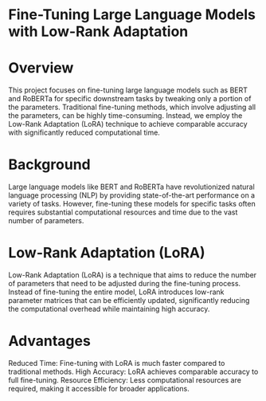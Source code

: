 # Fine-Tuning Large Language Models with Low-Rank Adaptation
# Overview
This project focuses on fine-tuning large language models such as BERT and RoBERTa for specific downstream tasks by tweaking only a portion of the parameters. Traditional fine-tuning methods, which involve adjusting all the parameters, can be highly time-consuming. Instead, we employ the Low-Rank Adaptation (LoRA) technique to achieve comparable accuracy with significantly reduced computational time.

# Background
Large language models like BERT and RoBERTa have revolutionized natural language processing (NLP) by providing state-of-the-art performance on a variety of tasks. However, fine-tuning these models for specific tasks often requires substantial computational resources and time due to the vast number of parameters.

# Low-Rank Adaptation (LoRA)
Low-Rank Adaptation (LoRA) is a technique that aims to reduce the number of parameters that need to be adjusted during the fine-tuning process. Instead of fine-tuning the entire model, LoRA introduces low-rank parameter matrices that can be efficiently updated, significantly reducing the computational overhead while maintaining high accuracy.

# Advantages
Reduced Time: Fine-tuning with LoRA is much faster compared to traditional methods.
High Accuracy: LoRA achieves comparable accuracy to full fine-tuning.
Resource Efficiency: Less computational resources are required, making it accessible for broader applications.


